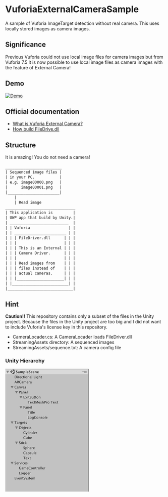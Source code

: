 # VuforiaExternalCameraSample

A sample of Vuforia ImageTarget detection without real camera. This uses locally stored images as camera images.

## Significance

Previous Vuforia could not use local image files for camera images but from Vuforia 7.5 it is now possible to use local image files as camera images with the feature of External Camera!

## Demo

[![Demo](https://img.youtube.com/vi/HlKqb6DeW54/0.jpg)](https://youtu.be/HlKqb6DeW54)

## Official documentation

- [What is Vuforia External Camera?](https://library.vuforia.com/articles/Solution/external-camera.html)
- [How build FileDrive.dll](https://library.vuforia.com/articles/Solution/file-driver.html)

## Structure

It is amazing! You do not need a camera!

```
_________________________
| Sequenced image files |
| in your PC.           |
| e.g. image00000.png   |
|      image00001.png   |
|_______________________|
    |
    | Read image
_______________________________
| This application is         |
| UWP app that build by Unity.|
| __________________________  |
| | Vuforia                 | |
| | _______________________ | |
| | | FileDriver.dll      | | |
| | |                     | | |
| | | This is an External | | |
| | | Camera Driver.      | | |
| | |                     | | |
| | | Read images from    | | |
| | | files instead of    | | |
| | | actual cameras.     | | |
| | |_____________________| | |
| |_________________________| |
|_____________________________|

```

## Hint

**Caution!!** This repository contains only a subset of the files in the Unity project. Because the files in the Unity project are too big and I did not want to include Vuforia's license key in this repository.

- CameraLocader.cs: A CameraLocader loads FileDriver.dll
- StreamingAssets directory: A sequenced images
- StreamingAssets/sequence.txt: A camera config file

### Unity Hierarchy

![Unity Hierarchy](./ss/unity-hierarchy.png)
